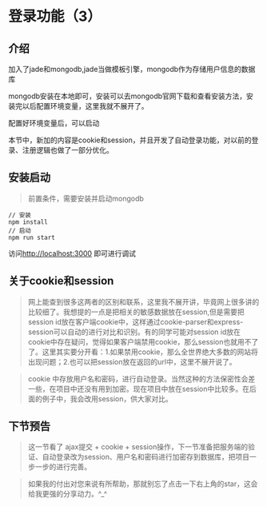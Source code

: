 # 登录功能（3）
## 介绍
加入了jade和mongodb,jade当做模板引擎，mongodb作为存储用户信息的数据库

mongodb安装在本地即可，安装可以去mongodb官网下载和查看安装方法，安装完以后配置环境变量，这里我就不展开了。

配置好环境变量后，可以启动

本节中，新加的内容是cookie和session，并且开发了自动登录功能，对以前的登录、注册逻辑也做了一部分优化。

## 安装启动
> 前置条件，需要安装并启动mongodb

```
// 安装
npm install 
// 启动
npm run start

```
访问[http://localhost:3000](http://localhost:3000) 即可进行调试

## 关于cookie和session
> 网上能查到很多这两者的区别和联系，这里我不展开讲，毕竟网上很多讲的比较细了。我想提的一点是把相关的敏感数据放在session,但是需要把session id放在客户端cookie中，这样通过cookie-parser和express-session可以自动的进行对比和识别。有的同学可能对session id放在cookie中存在疑问，觉得如果客户端禁用cookie，那么session也就用不了了。这里其实要分开看：1.如果禁用cookie，那么全世界绝大多数的网站将出现问题；2.也可以把session放在返回的url中，这里不展开说了。

> cookie 中存放用户名和密码，进行自动登录。当然这种的方法保密性会差一些，在项目中还没有用到加密。现在项目中放在session中比较多。在后面的例子中，我会改用session，供大家对比。

## 下节预告

> 这一节看了 ajax提交  + cookie + session操作，下一节准备把服务端的验证、自动登录改为session、用户名和密码进行加密存到数据库，把项目一步一步的进行完善。

> 如果我的付出对您来说有所帮助，那就别忘了点击一下右上角的star，这会给我更强的分享动力。^_^




